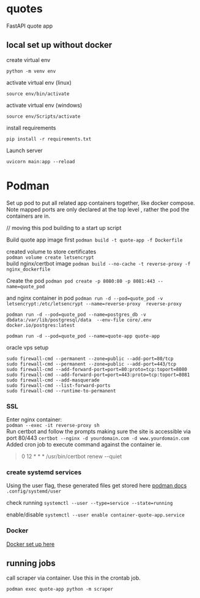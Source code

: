 # quotes
FastAPI quote app

## local set up without docker

create virtual env
```  
python -m venv env
``` 
activate virtual env (linux)

```  
source env/bin/activate
``` 
activate virtual env (windows)
```
source env/Scripts/activate
```
install requirements
```
pip install -r requirements.txt
```
Launch server  
```  
uvicorn main:app --reload  
```  


# Podman   

Set up pod to put all related app containers together, like docker compose.  Note mapped ports are only declared at the top level , rather the pod the containers are in.

// moving this pod building to a start up script

Build quote app image first
`podman build -t quote-app -f Dockerfile`

created volume to store certificates  
`podman volume create letsencrypt`  
build nginx/certbot image
`podman build --no-cache -t reverse-proxy -f nginx_dockerfile`  

Create the pod
`podman pod create -p 8080:80 -p 8081:443 --name=quote_pod`  

and nginx container in pod
`podman run -d --pod=quote_pod -v letsencrypt:/etc/letsencrypt --name=reverse-proxy  reverse-proxy` 

`podman run -d --pod=quote_pod --name=postgres_db -v dbdata:/var/lib/postgresql/data  --env-file core/.env docker.io/postgres:latest`

`podman run -d --pod=quote_pod --name=quote-app quote-app`

oracle vps setup

```  
sudo firewall-cmd --permanent --zone=public --add-port=80/tcp
sudo firewall-cmd --permanent --zone=public --add-port=443/tcp
sudo firewall-cmd --add-forward-port=port=80:proto=tcp:toport=8080
sudo firewall-cmd --add-forward-port=port=443:proto=tcp:toport=8081
sudo firewall-cmd --add-masquerade
sudo firewall-cmd --list-forward-ports
sudo firewall-cmd --runtime-to-permanent
```

### SSL

Enter nginx container:  
`podman --exec -it reverse-proxy sh`  
Run certbot and follow the prompts making sure the site is accessible via port 80/443
`certbot --nginx -d yourdomain.com -d www.yourdomain.com`  
Added cron job to execute command against the container
ie.
>  0 12 * * * /usr/bin/certbot renew --quiet

### create systemd services
Using the user flag, these generated files get stored here [podman docs](https://docs.podman.io/en/latest/markdown/podman-generate-systemd.1.html)  
`.config/systemd/user`

check running
`systemctl --user --type=service --state=running`

enable/disable
`systemctl --user enable container-quote-app.service`


### Docker 
[Docker set up here](DOCKER.md)

## running jobs 

call scraper via container. Use this in the crontab job. 

`podman exec quote-app python -m scraper`
